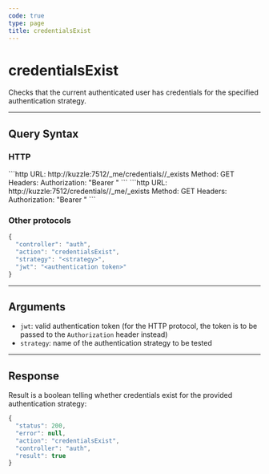 ```yaml
---
code: true
type: page
title: credentialsExist
---
```


# credentialsExist



Checks that the current authenticated user has credentials for the specified authentication strategy.

---

## Query Syntax

### HTTP

<SinceBadge version="auto-version"/>
```http
URL: http://kuzzle:7512/_me/credentials/<strategy>/_exists
Method: GET
Headers: Authorization: "Bearer <authentication token>"
```

<DeprecatedBadge version="auto-version">
```http
URL: http://kuzzle:7512/credentials/<strategy>/_me/_exists
Method: GET
Headers: Authorization: "Bearer <authentication token>"
```
</DeprecatedBadge>

### Other protocols

```js
{
  "controller": "auth",
  "action": "credentialsExist",
  "strategy": "<strategy>",
  "jwt": "<authentication token>"
}
```

---

## Arguments

- `jwt`: valid authentication token (for the HTTP protocol, the token is to be passed to the `Authorization` header instead)
- `strategy`: name of the authentication strategy to be tested

---

## Response

Result is a boolean telling whether credentials exist for the provided authentication strategy:

```js
{
  "status": 200,
  "error": null,
  "action": "credentialsExist",
  "controller": "auth",
  "result": true
}
```

